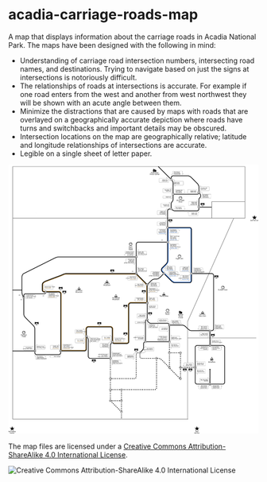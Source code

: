 # acadia-carriage-roads-map

A map that displays information about the carriage roads in Acadia National
Park. The maps have been designed with the following in mind:

- Understanding of carriage road intersection numbers, intersecting road names,
  and destinations. Trying to navigate based on just the signs at intersections
  is notoriously difficult.
- The relationships of roads at intersections is accurate. For example if one
  road enters from the west and another from west northwest they will be shown
  with an acute angle between them.
- Minimize the distractions that are caused by maps with roads that are
  overlayed on a geographically accurate depiction where roads have turns and
  switchbacks and important details may be obscured.
- Intersection locations on the map are geographically relative; latitude and
  longitude relationships of intersections are accurate.
- Legible on a single sheet of letter paper.

![A stylized map of Carriage Roads in Acadia National Park.](acadia-carriage-roads-map.svg "Acadia Carriage Roads Map")

The map files are licensed under a [Creative Commons Attribution-ShareAlike 4.0 International License](http://creativecommons.org/licenses/by-sa/4.0/).

![Creative Commons Attribution-ShareAlike 4.0 International License](https://i.creativecommons.org/l/by-sa/4.0/88x31.png "Creative Commons Attribution-ShareAlike 4.0 International License")
